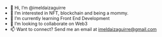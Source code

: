 - 👋 Hi, I’m @imeldaizaguirre
- 👀 I’m interested in NFT, blockchain and being a mommy.
- 🌱 I’m currently learning Front End Development 
- 💞️ I’m looking to collaborate on Web3
- 📫 Want to connect? Send me an email at imeldaizaguirre@gmail.com

<!---
imeldaizaguirre/imeldaizaguirre is a ✨ special ✨ repository because its `README.md` (this file) appears on your GitHub profile.
You can click the Preview link to take a look at your changes.
--->
